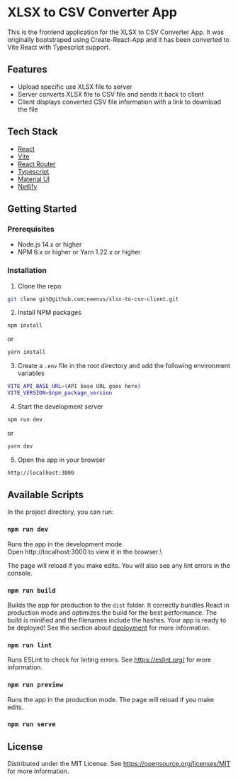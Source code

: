 <!-- Generate a README.md file -->

# XLSX to CSV Converter App

This is the frontend application for the XLSX to CSV Converter App. It was originally bootstraped using Create-React-App and it has been converted to Vite React with Typescript support.

## Features

- Upload specific use XLSX file to server
- Server converts XLSX file to CSV file and sends it back to client
- Client displays converted CSV file information with a link to download the file

## Tech Stack

- [React](https://reactjs.org/)
- [Vite](https://vitejs.dev/)
- [React Router](https://reactrouter.com/)
- [Typescript](https://www.typescriptlang.org/)
- [Material UI](https://mui.com/)
- [Netlify](https://www.netlify.com/)

## Getting Started

### Prerequisites

- Node.js 14.x or higher
- NPM 6.x or higher or Yarn 1.22.x or higher

### Installation

1. Clone the repo

```sh
git clone git@github.com:neenus/xlsx-to-csv-client.git
```

2. Install NPM packages

```sh
npm install
```

or

```sh
yarn install
```

3. Create a `.env` file in the root directory and add the following environment variables

```sh
VITE_API_BASE_URL=(API base URL goes here)
VITE_VERSION=$npm_package_version
```

4. Start the development server

```sh
npm run dev
```

or

```sh
yarn dev
```

5. Open the app in your browser

```sh
http://localhost:3000
```

## Available Scripts

In the project directory, you can run:

### `npm run dev`

Runs the app in the development mode.\
Open http://localhost:3000 to view it in the browser.\

The page will reload if you make edits. You will also see any lint errors in the console.

### `npm run build`

Builds the app for production to the `dist` folder. It correctly bundles React in production mode and optimizes the build for the best performance. The build is minified and the filenames include the hashes. Your app is ready to be deployed! See the section about [deployment](https://vitejs.dev/guide/build.html#deployment) for more information.

### `npm run lint`

Runs ESLint to check for linting errors. See https://eslint.org/ for more information.

### `npm run preview`

Runs the app in the production mode. The page will reload if you make edits.

### `npm run serve`

## License

Distributed under the MIT License. See https://opensource.org/licenses/MIT for more information.
